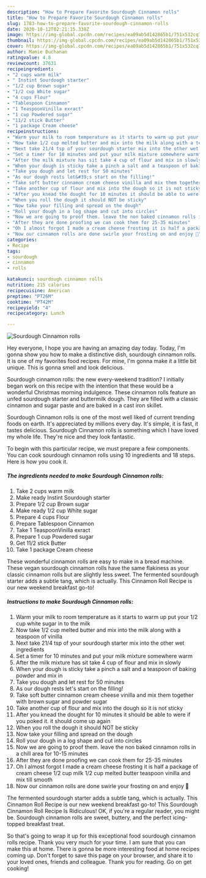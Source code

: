 ```yaml
---
description: "How to Prepare Favorite Sourdough Cinnamon rolls"
title: "How to Prepare Favorite Sourdough Cinnamon rolls"
slug: 1783-how-to-prepare-favorite-sourdough-cinnamon-rolls
date: 2020-10-12T02:21:15.338Z
image: https://img-global.cpcdn.com/recipes/ea09ab5d142865b1/751x532cq70/sourdough-cinnamon-rolls-recipe-main-photo.jpg
thumbnail: https://img-global.cpcdn.com/recipes/ea09ab5d142865b1/751x532cq70/sourdough-cinnamon-rolls-recipe-main-photo.jpg
cover: https://img-global.cpcdn.com/recipes/ea09ab5d142865b1/751x532cq70/sourdough-cinnamon-rolls-recipe-main-photo.jpg
author: Mamie Buchanan
ratingvalue: 4.8
reviewcount: 37631
recipeingredient:
- "2 cups warm milk"
- " Instint Sourdough starter"
- "1/2 cup Brown sugar"
- "1/2 cup White sugar"
- "4 cups Flour"
- "Tablespoon Cinnamon"
- "1 TeaspoonVinilla exract"
- "1 cup Powdered sugar"
- "11/2 stick Butter"
- "1 package Cream cheese"
recipeinstructions:
- "Warm your milk to room temperature as it starts to warm up put your 1/2 cup white sugar in to the milk"
- "Now take 1/2 cup melted butter and mix into the milk along with a teaspoon of vinilla"
- "Next take 21/4 tsp of your sourdough starter mix into the other wet ingredients"
- "Set a timer for 10 minutes and put your milk mixture somewhere warm"
- "After the milk mixture has sit take 4 cup of flour and mix in slowly"
- "When your dough is sticky take a pinch a salt and a teaspoon of baking powder and mix in"
- "Take you dough and let rest for 50 minutes"
- "As our dough rests let&#39;s start on the filling!"
- "Take soft butter cinnamon cream cheese vinilla and mix them together with brown sugar and powder sugar"
- "Take another cup of flour and mix into the dough so it is not sticky"
- "After you knead the dought for 10 minutes it should be able to were if you poked it. it should come up again"
- "When you roll the dough it should NOT be sticky"
- "Now take your filling and spread on the dough"
- "Roll your dough in a log shape and cut into circles"
- "Now we are going to proof them. leave the non baked cinnamon rolls in a chill area for 10-15 minutes"
- "After they are done proofing we can cook them for 25-35 minutes"
- "Oh I almost forgot I made a cream cheese frosting it is half a package of cream cheese 1/2 cup milk 1/2 cup melted butter teaspoon vinilla and mix till smooth"
- "Now our cinnamon rolls are done swirle your frosting on and enjoy 🥳"
categories:
- Recipe
tags:
- sourdough
- cinnamon
- rolls

katakunci: sourdough cinnamon rolls 
nutrition: 215 calories
recipecuisine: American
preptime: "PT26M"
cooktime: "PT42M"
recipeyield: "4"
recipecategory: Lunch

---
```



![Sourdough Cinnamon rolls](https://img-global.cpcdn.com/recipes/ea09ab5d142865b1/751x532cq70/sourdough-cinnamon-rolls-recipe-main-photo.jpg)

Hey everyone, I hope you are having an amazing day today. Today, I'm gonna show you how to make a distinctive dish, sourdough cinnamon rolls. It is one of my favorites food recipes. For mine, I'm gonna make it a little bit unique. This is gonna smell and look delicious.

Sourdough cinnamon rolls: the new every-weekend tradition? I initially began work on this recipe with the intention that these would be a wonderful Christmas morning indulgence. These cinnamon rolls feature an unfed sourdough starter and buttermilk dough. They are filled with a classic cinnamon and sugar paste and are baked in a cast iron skillet.

Sourdough Cinnamon rolls is one of the most well liked of current trending foods on earth. It's appreciated by millions every day. It's simple, it is fast, it tastes delicious. Sourdough Cinnamon rolls is something which I have loved my whole life. They're nice and they look fantastic.


To begin with this particular recipe, we must prepare a few components. You can cook sourdough cinnamon rolls using 10 ingredients and 18 steps. Here is how you cook it.

<!--inarticleads1-->

##### The ingredients needed to make Sourdough Cinnamon rolls:

1. Take 2 cups warm milk
1. Make ready  Instint Sourdough starter
1. Prepare 1/2 cup Brown sugar
1. Make ready 1/2 cup White sugar
1. Prepare 4 cups Flour
1. Prepare Tablespoon Cinnamon
1. Take 1 TeaspoonVinilla exract
1. Prepare 1 cup Powdered sugar
1. Get 11/2 stick Butter
1. Take 1 package Cream cheese


These wonderful cinnamon rolls are easy to make in a bread machine. These vegan sourdough cinnamon rolls have the same flakiness as your classic cinnamon rolls but are slightly less sweet. The fermented sourdough starter adds a subtle tang, which is actually. This Cinnamon Roll Recipe is our new weekend breakfast go-to! 

<!--inarticleads2-->

##### Instructions to make Sourdough Cinnamon rolls:

1. Warm your milk to room temperature as it starts to warm up put your 1/2 cup white sugar in to the milk
1. Now take 1/2 cup melted butter and mix into the milk along with a teaspoon of vinilla
1. Next take 21/4 tsp of your sourdough starter mix into the other wet ingredients
1. Set a timer for 10 minutes and put your milk mixture somewhere warm
1. After the milk mixture has sit take 4 cup of flour and mix in slowly
1. When your dough is sticky take a pinch a salt and a teaspoon of baking powder and mix in
1. Take you dough and let rest for 50 minutes
1. As our dough rests let&#39;s start on the filling!
1. Take soft butter cinnamon cream cheese vinilla and mix them together with brown sugar and powder sugar
1. Take another cup of flour and mix into the dough so it is not sticky
1. After you knead the dought for 10 minutes it should be able to were if you poked it. it should come up again
1. When you roll the dough it should NOT be sticky
1. Now take your filling and spread on the dough
1. Roll your dough in a log shape and cut into circles
1. Now we are going to proof them. leave the non baked cinnamon rolls in a chill area for 10-15 minutes
1. After they are done proofing we can cook them for 25-35 minutes
1. Oh I almost forgot I made a cream cheese frosting it is half a package of cream cheese 1/2 cup milk 1/2 cup melted butter teaspoon vinilla and mix till smooth
1. Now our cinnamon rolls are done swirle your frosting on and enjoy 🥳


The fermented sourdough starter adds a subtle tang, which is actually. This Cinnamon Roll Recipe is our new weekend breakfast go-to! This Sourdough Cinnamon Roll Recipe Is Ridiculous! OK, if you&#39;re a regular reader, you might be. Sourdough cinnamon rolls are sweet, buttery, and the perfect icing-topped breakfast treat. 

So that's going to wrap it up for this exceptional food sourdough cinnamon rolls recipe. Thank you very much for your time. I am sure that you can make this at home. There is gonna be more interesting food at home recipes coming up. Don't forget to save this page on your browser, and share it to your loved ones, friends and colleague. Thank you for reading. Go on get cooking!
